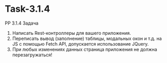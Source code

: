 # Task-3.1.4

PP 3.1.4 Задача<br>
<ol>

<li>Написать Rest-контроллеры для вашего приложения.

<li>Переписать вывод (заполнение) таблицы, модальных окон и т.д. на JS c помощью Fetch API, допускается использование JQuery.

<li>При любых изменениях данных страница приложения не должна перезагружаться!
  </ol>
